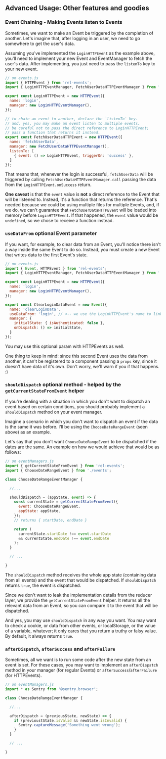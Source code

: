 
## Advanced Usage: Other features and goodies

### Event Chaining - Making Events listen to Events

Sometimes, we want to make an Event be triggered by the completion of another. Let's imagine that, after logging in an user, we need to go somewhere to get the user's data.

Assuming you've implemented the `LoginHTTPEvent` as the example above, you'll need to implement your new Event and EventManager to fetch the user's data. After implementing, you just need to pass the `listenTo` key to your new event.

```js
// on events.js
import { HTTPEvent } from 'rel-events';
import { LoginHTTPEventManager, FetchUserDataHTTPEventManager } from './eventManagers.js';

export const LoginHTTPEvent = new HTTPEvent({
  name: 'login',
  manager: new LoginHTTPEventManager(),
});

// to chain an event to another, declare the `listenTo` key.
// and, yes, you may make an event listen to multiple events.
// be careful not to pass the direct reference to LoginHTTPEvent;
// pass a function that returns it instead.
export const FetchUserDataHTTPEvent = new HTTPEvent({
  name: 'fetchUserData',
  manager: new FetchUserDataHTTPEventManager(),
  listenTo: [
    { event: () => LoginHTTPEvent, triggerOn: 'success' },
  ]
});
```

That means that, whenever the login is successful, `fetchUserData` will be triggered by calling `FetchUserDataHTTPEventManager.call` passing the data from the `LoginHTTPEvent.onSuccess` return.

**One caveat** is that the `event` value is **not** a direct reference to the Event that will be listened to. Instead, it's a function that returns the reference. That's needed because we could be using multiple files for multiple Events, and, if we do, we can't guarantee that `FetchUserDataHTTPEvent` will be loaded into memory before `LoginHTTPEvent`. If that happened, the `event` value would be `undefined`, so we chose to receive a function instead.

### `useDataFrom` optional Event parameter

If you want, for example, to clear data from an Event, you'll notice there isn't a way inside the same Event to do so. Instead, you must create a new Event that writes data to the first Event's state.

```js
// on events.js
import { Event, HTTPEvent } from 'rel-events';
import { LoginHTTPEventManager, FetchUserDataHTTPEventManager } from './eventManagers.js';

export const LoginHTTPEvent = new HTTPEvent({
  name: 'login',
  manager: new LoginHTTPEventManager(),
});

export const ClearLoginDataEvent = new Event({
  name: 'clearLoginData',
  useDataFrom: 'login', // <-- we use the LoginHTTPEvent's name to link it's data to this new Event
  manager: {
    initialState: { isAuthenticated: false },
    onDispatch: () => initialState,
  }
});
```

You may use this optional param with HTTPEvents as well.

One thing to keep in mind: since this second Event uses the data from another, it can't be registered to a component passing a `props` key, since it doesn't have data of it's own. Don't worry, we'll warn if you if that happens. :)

### `shouldDispatch` optional method - helped by the `getCurrentStateFromEvent` helper

If you're dealing with a situation in which you don't want to dispatch an event based on certain conditions, you should probably implement a `shouldDispatch` method on your event manager.

Imagine a scenario in which you don't want to dispatch an event if the data is the same it was before. I'll be using the `ChooseDateRangeEvent` (seen above) as an example.

Let's say that you don't want `ChooseDateRangeEvent` to be dispatched if the dates are the same. An example on how we would achieve that would be as follows:

```js
// on eventManagers.js
import { getCurrentStateFromEvent } from 'rel-events';
import { ChooseDateRangeEvent } from './events';

class ChooseDateRangeEventManager {

  //...

  shouldDispatch = (appState, event) => {
    const currentState = getCurrentStateFromEvent({
      event: ChooseDateRangeEvent,
      appState: appState,
    });
    // returns { startDate, endDate }

    return (
      currentState.startDate !== event.startDate
      && currentState.endDate !== event.endDate
    );
  }

  // ...

}
```

The `shouldDispatch` method receives the whole app state (containing data from all events) and the event that would be dispatched. If `shouldDispatch` returns `true`, the event is dispatched.

Since we don't want to leak the implementation details from the reducer layer, we provide the `getCurrentStateFromEvent` helper. It returns all the relevant data from an Event, so you can compare it to the event that will be dispatched.

And yes, you may use `shouldDispatch` in any way you want. You may want to check a cookie, or data from other events, or localStorage, or the value of a variable, whatever; it only cares that you return a truthy or falsy value. By default, it always returns `true`.

### `afterDispatch`, `afterSuccess` and `afterFailure`

Sometimes, all we want is to run some code after the new state from an event is set. For these cases, you may want to implement an `afterDispatch` method in your manager (for regular Events) or `afterSuccess`/`afterFailure` (for HTTPEvents).

```js
// on eventManagers.js
import * as Sentry from '@sentry.browser';

class ChooseDateRangeEventManager {

  //...

  afterDispatch = (previousState, newState) => {
    if (previoustState.isValid && newState.isInvalid) {
      Sentry.captureMessage('Something went wrong');
    }
  }

  // ...

}
```
